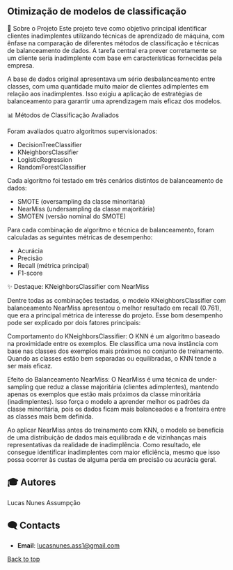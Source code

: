 ## Otimização de modelos de classificação</h2>

🎯 Sobre o Projeto
Este projeto teve como objetivo principal identificar clientes inadimplentes utilizando técnicas de aprendizado de máquina, com ênfase na comparação de diferentes métodos de classificação e técnicas de balanceamento de dados. A tarefa central era prever corretamente se um cliente seria inadimplente com base em características fornecidas pela empresa.

A base de dados original apresentava um sério desbalanceamento entre classes, com uma quantidade muito maior de clientes adimplentes em relação aos inadimplentes. Isso exigiu a aplicação de estratégias de balanceamento para garantir uma aprendizagem mais eficaz dos modelos.

📊 Métodos de Classificação Avaliados

Foram avaliados quatro algoritmos supervisionados:

- DecisionTreeClassifier
- KNeighborsClassifier
- LogisticRegression
- RandomForestClassifier

Cada algoritmo foi testado em três cenários distintos de balanceamento de dados:

- SMOTE (oversampling da classe minoritária)
- NearMiss (undersampling da classe majoritária)
- SMOTEN (versão nominal do SMOTE)

Para cada combinação de algoritmo e técnica de balanceamento, foram calculadas as seguintes métricas de desempenho:

- Acurácia
- Precisão
- Recall (métrica principal)
- F1-score

✨ Destaque: KNeighborsClassifier com NearMiss

Dentre todas as combinações testadas, o modelo KNeighborsClassifier com balanceamento NearMiss apresentou o melhor resultado em recall (0.761), que era a principal métrica de interesse do projeto. Esse bom desempenho pode ser explicado por dois fatores principais: 

Comportamento do KNeighborsClassifier: O KNN é um algoritmo baseado na proximidade entre os exemplos. Ele classifica uma nova instância com base nas classes dos exemplos mais próximos no conjunto de treinamento. Quando as classes estão bem separadas ou equilibradas, o KNN tende a ser mais eficaz.

Efeito do Balanceamento NearMiss: O NearMiss é uma técnica de under-sampling que reduz a classe majoritária (clientes adimplentes), mantendo apenas os exemplos que estão mais próximos da classe minoritária (inadimplentes). Isso força o modelo a aprender melhor os padrões da classe minoritária, pois os dados ficam mais balanceados e a fronteira entre as classes mais bem definida.

Ao aplicar NearMiss antes do treinamento com KNN, o modelo se beneficia de uma distribuição de dados mais equilibrada e de vizinhanças mais representativas da realidade de inadimplência. Como resultado, ele consegue identificar inadimplentes com maior eficiência, mesmo que isso possa ocorrer às custas de alguma perda em precisão ou acurácia geral.


## 🎓 Autores
Lucas Nunes Assumpção

## 🗨️ Contacts

- **Email**: lucasnunes.ass1@gmail.com

[Back to top](#top)

